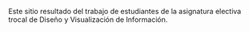 Este sitio resultado del trabajo de estudiantes de la asignatura electiva trocal de Diseño y Visualización de  Información.
